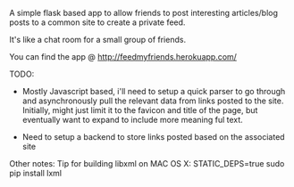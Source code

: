 A simple flask based app to allow friends to post interesting articles/blog posts to a common site to create a private feed.

It's like a chat room for a small group of friends.

You can find the app @ http://feedmyfriends.herokuapp.com/

TODO:
- Mostly Javascript based, i'll need to setup a quick parser to go through and asynchronously pull the relevant data
from links posted to the site. Initially, might just limit it to the favicon and title of the page, but eventually want to
expand to include more meaning ful text.

- Need to setup a backend to store links posted based on the associated site

Other notes:
Tip for building libxml on MAC OS X: STATIC_DEPS=true sudo pip install lxml